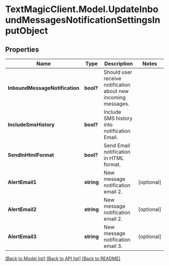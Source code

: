 # TextMagicClient.Model.UpdateInboundMessagesNotificationSettingsInputObject
## Properties

Name | Type | Description | Notes
------------ | ------------- | ------------- | -------------
**InboundMessageNotification** | **bool?** | Should user receive notification about new incoming messages. | 
**IncludeSmsHistory** | **bool?** | Include SMS history into notification Email. | 
**SendInHtmlFormat** | **bool?** | Send Email notification in HTML format. | 
**AlertEmail1** | **string** | New message notification email 2. | [optional] 
**AlertEmail2** | **string** | New message notification email 2. | [optional] 
**AlertEmail3** | **string** | New message notification email 3. | [optional] 

[[Back to Model list]](../README.md#documentation-for-models) [[Back to API list]](../README.md#documentation-for-api-endpoints) [[Back to README]](../README.md)

